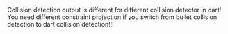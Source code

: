 Collision detection output is different for different collision detector in dart! You need different constraint projection if you switch from bullet collision detection to dart collision detection!!!
